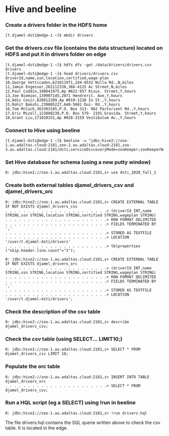 # Hive and beeline

### Create a drivers folder in the HDFS home  
```
[t.djamel-dsti@edge-1 ~]$ mkdir drivers   
```

### Get the drivers.csv file (contains the data structure) located on HDFS and put it in drivers folder on edge  
```
[t.djamel-dsti@edge-1 ~]$ hdfs dfs -get /data/drivers/drivers.csv drivers  
[t.djamel-dsti@edge-1 ~]$ head drivers/drivers.csv  
driverId,name,ssn,location,certified,wage-plan
10,George Vetticaden,621011971,244-4532 Nulla Rd.,N,miles
11,Jamie Engesser,262112338,366-4125 Ac Street,N,miles
12,Paul Coddin,198041975,Ap #622-957 Risus. Street,Y,hours
13,Joe Niemiec,139907145,2071 Hendrerit. Ave,Y,hours
14,Adis Cesir,820812209,Ap #810-1228 In St.,Y,hours
15,Rohit Bakshi,239005227,648-5681 Dui- Rd.,Y,hours
16,Tom McCuch,363303105,P.O. Box 313- 962 Parturient Rd.,Y,hours
17,Eric Mizell,123808238,P.O. Box 579- 2191 Gravida. Street,Y,hours
18,Grant Liu,171010151,Ap #928-3159 Vestibulum Av.,Y,hours
```

### Connect to Hive using beeline  
```
[t.djamel-dsti@edge-1 ~]$ beeline -u "jdbc:hive2://zoo-1.au.adaltas.cloud:2181,zoo-2.au.adaltas.cloud:2181,zoo-3.au.adaltas.cloud:2181/dsti;serviceDiscoveryMode=zooKeeper;zooKeeperNamespace=hiveserver2;"    
```

### Set Hive database for schema (using a new putty window)   
```
0: jdbc:hive2://zoo-1.au.adaltas.cloud:2181,z> use dsti_2020_fall_1    
```

### Create both external tables djamel_drivers_csv and djamel_drivers_orc    
```
0: jdbc:hive2://zoo-1.au.adaltas.cloud:2181,z> CREATE EXTERNAL TABLE IF NOT EXISTS djamel_drivers_csv
. . . . . . . . . . . . . . . . . . . . . . .> (driverId INT,name STRING,ssn STRING,location STRING,certified STRING,wageplan STRING)
. . . . . . . . . . . . . . . . . . . . . . .> ROW FORMAT DELIMITED
. . . . . . . . . . . . . . . . . . . . . . .> FIELDS TERMINATED BY ','
. . . . . . . . . . . . . . . . . . . . . . .> STORED AS TEXTFILE
. . . . . . . . . . . . . . . . . . . . . . .> LOCATION '/user/t.djamel-dsti/drivers'
. . . . . . . . . . . . . . . . . . . . . . .> tblproperties ("skip.header.line.count"="1");

0: jdbc:hive2://zoo-1.au.adaltas.cloud:2181,z> CREATE EXTERNAL TABLE IF NOT EXISTS djamel_drivers_orc
. . . . . . . . . . . . . . . . . . . . . . .> (driverId INT,name STRING,ssn STRING,location STRING,certified STRING,wageplan STRING)
. . . . . . . . . . . . . . . . . . . . . . .> ROW FORMAT DELIMITED
. . . . . . . . . . . . . . . . . . . . . . .> FIELDS TERMINATED BY ','
. . . . . . . . . . . . . . . . . . . . . . .> STORED AS TEXTFILE
. . . . . . . . . . . . . . . . . . . . . . .> LOCATION '/user/t.djamel-dsti/drivers';
```

### Check the description of the csv table
```
0: jdbc:hive2://zoo-1.au.adaltas.cloud:2181,z> describe djamel_drivers_csv;
```

### Check the csv table (using SELECT... LIMIT10;)     
```
0: jdbc:hive2://zoo-1.au.adaltas.cloud:2181,z> SELECT * FROM djamel_drivers_csv LIMIT 10;     
```

### Populate the orc table   
```
0: jdbc:hive2://zoo-1.au.adaltas.cloud:2181,z> INSERT INTO TABLE djamel_drivers_orc        
. . . . . . . . . . . . . . . . . . . . . . .> SELECT * FROM djamel_drivers_csv;
```

### Run a HQL script (eg a SELECT) using !run in beeline   

```
0: jdbc:hive2://zoo-1.au.adaltas.cloud:2181,z> !run drivers.hql
```
The file drivers.hql contains the SQL querie written above to check the csv table. It is located in the edge.
